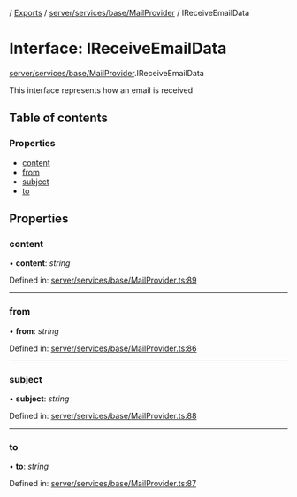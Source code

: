 [](../README.md) / [Exports](../modules.md) / [server/services/base/MailProvider](../modules/server_services_base_mailprovider.md) / IReceiveEmailData

# Interface: IReceiveEmailData

[server/services/base/MailProvider](../modules/server_services_base_mailprovider.md).IReceiveEmailData

This interface represents how an email is
received

## Table of contents

### Properties

- [content](server_services_base_mailprovider.ireceiveemaildata.md#content)
- [from](server_services_base_mailprovider.ireceiveemaildata.md#from)
- [subject](server_services_base_mailprovider.ireceiveemaildata.md#subject)
- [to](server_services_base_mailprovider.ireceiveemaildata.md#to)

## Properties

### content

• **content**: *string*

Defined in: [server/services/base/MailProvider.ts:89](https://github.com/onzag/itemize/blob/28218320/server/services/base/MailProvider.ts#L89)

___

### from

• **from**: *string*

Defined in: [server/services/base/MailProvider.ts:86](https://github.com/onzag/itemize/blob/28218320/server/services/base/MailProvider.ts#L86)

___

### subject

• **subject**: *string*

Defined in: [server/services/base/MailProvider.ts:88](https://github.com/onzag/itemize/blob/28218320/server/services/base/MailProvider.ts#L88)

___

### to

• **to**: *string*

Defined in: [server/services/base/MailProvider.ts:87](https://github.com/onzag/itemize/blob/28218320/server/services/base/MailProvider.ts#L87)
